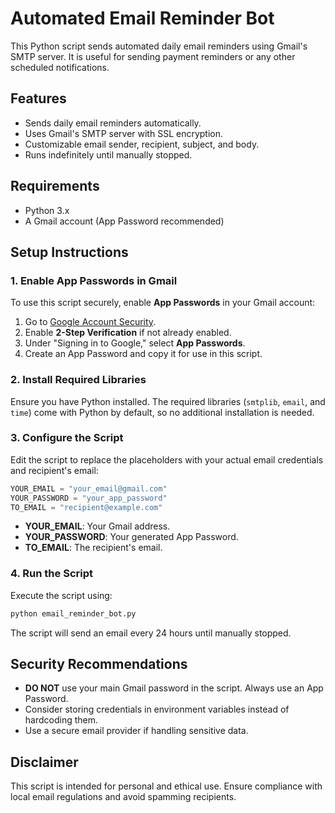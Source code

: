 # Automated Email Reminder Bot

This Python script sends automated daily email reminders using Gmail's SMTP server. It is useful for sending payment reminders or any other scheduled notifications.

## Features
- Sends daily email reminders automatically.
- Uses Gmail's SMTP server with SSL encryption.
- Customizable email sender, recipient, subject, and body.
- Runs indefinitely until manually stopped.

## Requirements
- Python 3.x
- A Gmail account (App Password recommended)

## Setup Instructions

### 1. Enable App Passwords in Gmail
To use this script securely, enable **App Passwords** in your Gmail account:
1. Go to [Google Account Security](https://myaccount.google.com/security).
2. Enable **2-Step Verification** if not already enabled.
3. Under "Signing in to Google," select **App Passwords**.
4. Create an App Password and copy it for use in this script.

### 2. Install Required Libraries
Ensure you have Python installed. The required libraries (`smtplib`, `email`, and `time`) come with Python by default, so no additional installation is needed.

### 3. Configure the Script
Edit the script to replace the placeholders with your actual email credentials and recipient's email:
```python
YOUR_EMAIL = "your_email@gmail.com"
YOUR_PASSWORD = "your_app_password"
TO_EMAIL = "recipient@example.com"
```
- **YOUR_EMAIL**: Your Gmail address.
- **YOUR_PASSWORD**: Your generated App Password.
- **TO_EMAIL**: The recipient's email.

### 4. Run the Script
Execute the script using:
```bash
python email_reminder_bot.py
```
The script will send an email every 24 hours until manually stopped.

## Security Recommendations
- **DO NOT** use your main Gmail password in the script. Always use an App Password.
- Consider storing credentials in environment variables instead of hardcoding them.
- Use a secure email provider if handling sensitive data.

## Disclaimer
This script is intended for personal and ethical use. Ensure compliance with local email regulations and avoid spamming recipients.


